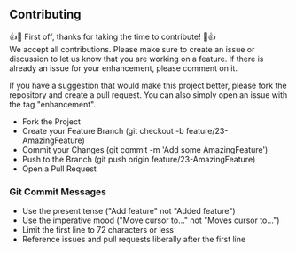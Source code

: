 ## Contributing
👍🎉 First off, thanks for taking the time to contribute! 🎉👍  
We accept all contributions. Please make sure to create an issue or discussion to let us know that you are working on a feature. If there is already an issue for your enhancement, please comment on it.

If you have a suggestion that would make this project better, please fork the repository and create a pull request. You can also simply open an issue with the tag "enhancement".

- Fork the Project
- Create your Feature Branch (git checkout -b feature/23-AmazingFeature)
- Commit your Changes (git commit -m 'Add some AmazingFeature')
- Push to the Branch (git push origin feature/23-AmazingFeature)
- Open a Pull Request

### Git Commit Messages
- Use the present tense ("Add feature" not "Added feature")
- Use the imperative mood ("Move cursor to..." not "Moves cursor to...")
- Limit the first line to 72 characters or less
- Reference issues and pull requests liberally after the first line